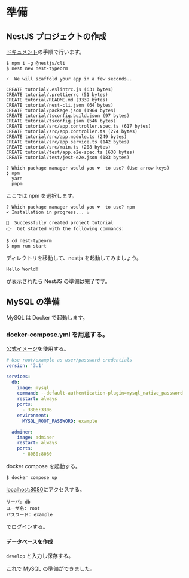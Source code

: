 # 準備

## NestJS プロジェクトの作成

[ドキュメント](https://docs.nestjs.com/first-steps)の手順で行います。

```
$ npm i -g @nestjs/cli
$ nest new nest-typeorm
```

```
⚡  We will scaffold your app in a few seconds..

CREATE tutorial/.eslintrc.js (631 bytes)
CREATE tutorial/.prettierrc (51 bytes)
CREATE tutorial/README.md (3339 bytes)
CREATE tutorial/nest-cli.json (64 bytes)
CREATE tutorial/package.json (1964 bytes)
CREATE tutorial/tsconfig.build.json (97 bytes)
CREATE tutorial/tsconfig.json (546 bytes)
CREATE tutorial/src/app.controller.spec.ts (617 bytes)
CREATE tutorial/src/app.controller.ts (274 bytes)
CREATE tutorial/src/app.module.ts (249 bytes)
CREATE tutorial/src/app.service.ts (142 bytes)
CREATE tutorial/src/main.ts (208 bytes)
CREATE tutorial/test/app.e2e-spec.ts (630 bytes)
CREATE tutorial/test/jest-e2e.json (183 bytes)

? Which package manager would you ❤️  to use? (Use arrow keys)
❯ npm
  yarn
  pnpm
```

ここでは npm を選択します。

```
? Which package manager would you ❤️  to use? npm
✔ Installation in progress... ☕

🚀  Successfully created project tutorial
👉  Get started with the following commands:

$ cd nest-typeorm
$ npm run start
```

ディレクトリを移動して、nestjs を起動してみましょう。

```
Hello World!
```

が表示されたら NestJS の準備は完了です。

## MySQL の準備

MySQL は Docker で起動します。

### docker-compose.yml を用意する。

[公式イメージ](https://hub.docker.com/_/mysql)を使用する。

```yml
# Use root/example as user/password credentials
version: '3.1'

services:
  db:
    image: mysql
    command: --default-authentication-plugin=mysql_native_password
    restart: always
    ports:
      - 3306:3306
    environment:
      MYSQL_ROOT_PASSWORD: example

  adminer:
    image: adminer
    restart: always
    ports:
      - 8080:8080
```

docker compose を起動する。

```
$ docker compose up
```

[localhost:8080](http://localhost:8080/)にアクセスする。

```
サーバ: db
ユーザ名: root
パスワード: example
```

でログインする。

#### データベースを作成

`develop` と入力し保存する。

これで MySQL の準備ができました。
